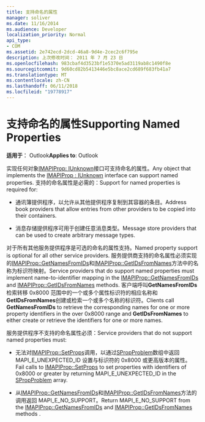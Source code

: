 ```yaml
---
title: 支持命名的属性
manager: soliver
ms.date: 11/16/2014
ms.audience: Developer
localization_priority: Normal
api_type:
- COM
ms.assetid: 2e742ecd-2dcd-46a8-9d4e-2cec2c6f795e
description: 上次修改时间： 2011 年 7 月 23 日
ms.openlocfilehash: 983cbaf4d3523bf1e5370e5ad3119ab8c1490f8e
ms.sourcegitcommit: 9d60cd82b5413446e5bc8ace2cd689f683fb41a7
ms.translationtype: MT
ms.contentlocale: zh-CN
ms.lasthandoff: 06/11/2018
ms.locfileid: "19778917"
---
```

# <a name="supporting-named-properties"></a><span data-ttu-id="fae59-103">支持命名的属性</span><span class="sxs-lookup"><span data-stu-id="fae59-103">Supporting Named Properties</span></span>

  
  
<span data-ttu-id="fae59-104">**适用于**： Outlook</span><span class="sxs-lookup"><span data-stu-id="fae59-104">**Applies to**: Outlook</span></span> 
  
<span data-ttu-id="fae59-105">实现任何对象[IMAPIProp: IUnknown](imapipropiunknown.md)接口可支持命名的属性。</span><span class="sxs-lookup"><span data-stu-id="fae59-105">Any object that implements the [IMAPIProp : IUnknown](imapipropiunknown.md) interface can support named properties.</span></span> <span data-ttu-id="fae59-106">支持的命名属性是必需的：</span><span class="sxs-lookup"><span data-stu-id="fae59-106">Support for named properties is required for:</span></span> 
  
- <span data-ttu-id="fae59-107">通讯簿提供程序，以允许从其他提供程序复制到其容器的条目。</span><span class="sxs-lookup"><span data-stu-id="fae59-107">Address book providers that allow entries from other providers to be copied into their containers.</span></span>
    
- <span data-ttu-id="fae59-108">消息存储提供程序可用于创建任意消息类型。</span><span class="sxs-lookup"><span data-stu-id="fae59-108">Message store providers that can be used to create arbitrary message types.</span></span>
    
<span data-ttu-id="fae59-109">对于所有其他服务提供程序是可选的命名的属性支持。</span><span class="sxs-lookup"><span data-stu-id="fae59-109">Named property support is optional for all other service providers.</span></span> <span data-ttu-id="fae59-110">服务提供商支持的命名属性必须实现的[IMAPIProp::GetNamesFromIDs](imapiprop-getnamesfromids.md)和[IMAPIProp::GetIDsFromNames](imapiprop-getidsfromnames.md)方法中的名称为标识符映射。</span><span class="sxs-lookup"><span data-stu-id="fae59-110">Service providers that do support named properties must implement name-to-identifier mapping in the [IMAPIProp::GetNamesFromIDs](imapiprop-getnamesfromids.md) and [IMAPIProp::GetIDsFromNames](imapiprop-getidsfromnames.md) methods.</span></span> <span data-ttu-id="fae59-111">客户端呼叫**GetNamesFromIDs**检索转移 0x8000 范围中的一个或多个属性标识符的相应名称和**GetIDsFromNames**创建或检索一个或多个名称的标识符。</span><span class="sxs-lookup"><span data-stu-id="fae59-111">Clients call **GetNamesFromIDs** to retrieve the corresponding names for one or more property identifiers in the over 0x8000 range and **GetIDsFromNames** to either create or retrieve the identifiers for one or more names.</span></span> 
  
<span data-ttu-id="fae59-112">服务提供程序不支持的命名属性必须：</span><span class="sxs-lookup"><span data-stu-id="fae59-112">Service providers that do not support named properties must:</span></span>
  
- <span data-ttu-id="fae59-113">无法对[IMAPIProp::SetProps](imapiprop-setprops.md)调用，以通过[SPropProblem](spropproblem.md)数组中返回 MAPI_E_UNEXPECTED_ID 设置与标识符的 0x8000 或更高版本的属性。</span><span class="sxs-lookup"><span data-stu-id="fae59-113">Fail calls to [IMAPIProp::SetProps](imapiprop-setprops.md) to set properties with identifiers of 0x8000 or greater by returning MAPI_E_UNEXPECTED_ID in the [SPropProblem](spropproblem.md) array.</span></span> 
    
- <span data-ttu-id="fae59-114">从[IMAPIProp::GetNamesFromIDs](imapiprop-getnamesfromids.md)和[IMAPIProp::GetIDsFromNames](imapiprop-getidsfromnames.md)方法的调用返回 MAPI_E_NO_SUPPORT。</span><span class="sxs-lookup"><span data-stu-id="fae59-114">Return MAPI_E_NO_SUPPORT from the [IMAPIProp::GetNamesFromIDs](imapiprop-getnamesfromids.md) and [IMAPIProp::GetIDsFromNames](imapiprop-getidsfromnames.md) methods .</span></span> 
    


